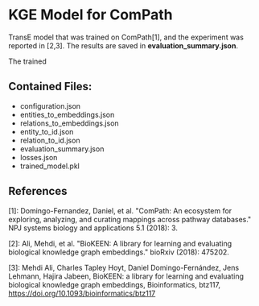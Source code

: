 # KGE Model for ComPath

TransE model that was trained on ComPath[1], and the experiment was reported in [2,3].
The results are saved in **evaluation_summary.json**.

The trained 


## Contained Files:
* configuration.json
* entities_to_embeddings.json
* relations_to_embeddings.json
* entity_to_id.json
* relation_to_id.json
* evaluation_summary.json
* losses.json
* trained_model.pkl

## References
[1]: Domingo-Fernandez, Daniel, et al. "ComPath: An ecosystem for exploring, analyzing, and curating mappings across
 pathway databases." NPJ systems biology and applications 5.1 (2018): 3.

[2]: Ali, Mehdi, et al. "BioKEEN: A library for learning and evaluating biological knowledge graph embeddings." bioRxiv (2018): 475202.

[3]: Mehdi Ali, Charles Tapley Hoyt, Daniel Domingo-Fernández, Jens Lehmann, Hajira Jabeen, BioKEEN: a library for 
learning and evaluating biological knowledge graph embeddings, Bioinformatics,
 btz117, https://doi.org/10.1093/bioinformatics/btz117
